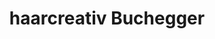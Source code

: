---
title: "haarcreativ Buchegger"
url: /schwarzach-im-pongau/haarcreativ-buchegger/
shop: Friseur
---